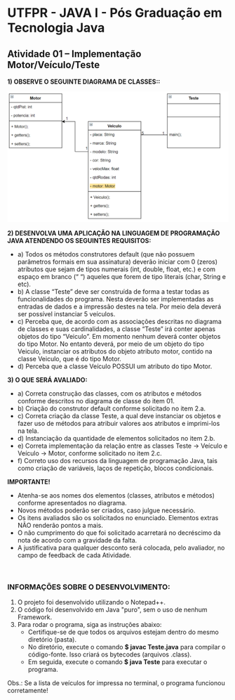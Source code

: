 # UTFPR - JAVA I - Pós Graduação em Tecnologia Java

## Atividade 01 – Implementação Motor/Veículo/Teste

**1) OBSERVE O SEGUINTE DIAGRAMA DE CLASSES::**

![Diagrama de Classes - Atividade 01](/CETEJ31_-_Linguagem_de_Programacao_Java_I_-_JAVA_XXX_(2024_01)/Images/Diagrama_de_Classes_-_Atividade_01.png)

**2) DESENVOLVA UMA APLICAÇÃO NA LINGUAGEM DE PROGRAMAÇÃO JAVA ATENDENDO OS SEGUINTES REQUISITOS:**
- a) Todos os métodos construtores default (que não possuem parâmetros formais em sua assinatura) deverão iniciar com 0 (zeros) atributos que sejam de tipos numerais (int, double, float, etc.) e com espaço em branco (“ “) aqueles que forem de tipo literais (char, String e etc).
- b) A classe “Teste” deve ser construída de forma a testar todas as funcionalidades do programa. Nesta deverão ser implementadas as entradas de dados e a impressão destes na tela. Por meio dela deverá ser possível instanciar 5 veículos.
- c) Perceba que, de acordo com as associações descritas no diagrama de classes e suas cardinalidades, a classe “Teste” irá conter apenas objetos do tipo “Veiculo”. Em momento nenhum deverá conter objetos do tipo Motor. No entanto deverá, por meio de um objeto do tipo Veiculo, instanciar os atributos do objeto atributo motor, contido na classe Veiculo, que é do tipo Motor.
- d) Perceba que a classe Veículo POSSUI um atributo do tipo Motor.

**3) O QUE SERÁ AVALIADO:**
- a) Correta construção das classes, com os atributos e métodos conforme descritos no diagrama de classe do item 01.
- b) Criação do construtor default conforme solicitado no item 2.a.
- c) Correta criação da classe Teste, a qual deve instanciar os objetos e fazer uso de métodos para atribuir valores aos atributos e imprimi-los na tela.
- d) Instanciação da quantidade de elementos solicitados no item 2.b.
- e) Correta implementação da relação entre as classes Teste -> Veículo e Veículo -> Motor, conforme solicitado no item 2.c.
- f) Correto uso dos recursos da linguagem de programação Java, tais como criação de variáveis, laços de repetição, blocos condicionais.

**IMPORTANTE!**
- Atenha-se aos nomes dos elementos (classes, atributos e métodos) conforme apresentados no diagrama.
- Novos métodos poderão ser criados, caso julgue necessário.
- Os itens avaliados são os solicitados no enunciado. Elementos extras NÃO renderão pontos a mais.
- O não cumprimento do que foi solicitado acarretará no decréscimo da nota de acordo com a gravidade da falta.
- A justificativa para qualquer desconto será colocada, pelo avaliador, no campo de feedback de cada Atividade.

&nbsp;
### INFORMAÇÕES SOBRE O DESENVOLVIMENTO:
1. O projeto foi desenvolvido utilizando o Notepad++.
2. O código foi desenvolvido em Java "puro", sem o uso de nenhum Framework.
3. Para rodar o programa, siga as instruções abaixo:
    - Certifique-se de que todos os arquivos estejam dentro do mesmo diretório (pasta).
    - No diretório, execute o comando **$ javac Teste.java** para compilar o código-fonte. Isso criará os bytecodes (arquivos .class).
    - Em seguida, execute o comando **$ java Teste** para executar o programa.

Obs.: Se a lista de veículos for impressa no terminal, o programa funcionou corretamente!
